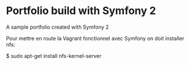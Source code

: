 Portfolio build with Symfony 2
=======

A sample portfolio created with Symfony 2

Pour mettre en route la Vagrant fonctionnel avec Symfony on doit installer nfs:

$ sudo apt-get install nfs-kernel-server

